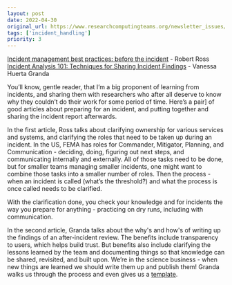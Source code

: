 ```yaml
---
layout: post
date: 2022-04-30
original_url: https://www.researchcomputingteams.org/newsletter_issues/0120
tags: ['incident_handling']
priority: 3
---
```


<!-- markdownlint-disable MD033 -->
<!-- markdownlint-disable MD041 -->
<!-- markdownlint-disable MD049 -->

[Incident management best practices: before the incident](https://firehydrant.com/blog/incident-management-best-practices-before-the-incident/) - Robert Ross<br>
[Incident Analysis 101: Techniques for Sharing Incident Findings](https://www.jeli.io/blog/incident-analysis-101-techniques-for-sharing-incident-findings/) - Vanessa Huerta Granda

You’ll know, gentle reader, that I’m a big proponent of learning from incidents, and sharing them with researchers who after all deserve to know why they couldn’t do their work for some period of time.  Here’s a pair] of good articles about preparing for an incident, and putting together and sharing the incident report afterwards.

In the first article, Ross talks about clarifying ownership for various services and systems, and clarifying the roles that need to be taken up during an incident.  In the US, FEMA has roles for Commander, Mitigator, Planning, and Communication - deciding, doing, figuring out next steps, and communicating internally and externally.  All of those tasks need to be done, but for smaller teams managing smaller incidents, one might want to combine those tasks into a smaller number of roles.  Then the process - when an incident is called (what’s the threshold?) and what the process is once called needs to be clarified.

With the clarification done, you check your knowledge and for incidents the way you prepare for anything - practicing on dry runs, including with communication.

In the second article, Granda talks about the why's and how's of writing up the findings of an after-incident review.  The benefits include transparency to users, which helps build trust.  But benefits also include clarifying the lessons learned by the team and documenting things so that knowledge can be shared, revisited, and built upon.  We’re in the science business - when new things are learned we should write them up and publish them!  Granda walks us through the process and even gives us a [template](https://www.jeli.io/wp-content/uploads/How-We-Got-Here-Investigation-Report-Guide.pdf).
